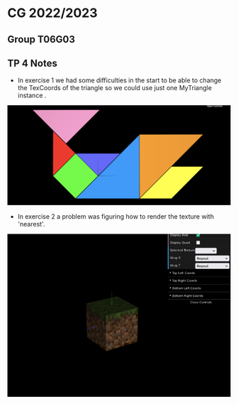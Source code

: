 # CG 2022/2023

## Group T06G03

## TP 4 Notes

- In exercise 1 we had some difficulties in the start to be able to change the TexCoords of the triangle so we could use just one MyTriangle instance .

![Screenshot 1](screenshots/cg-t06g03-tp4-1.png)

- In exercise 2 a problem was figuring how to render the texture with 'nearest'.

![Screenshot 2](screenshots/cg-t06g03-tp4-2.png)
